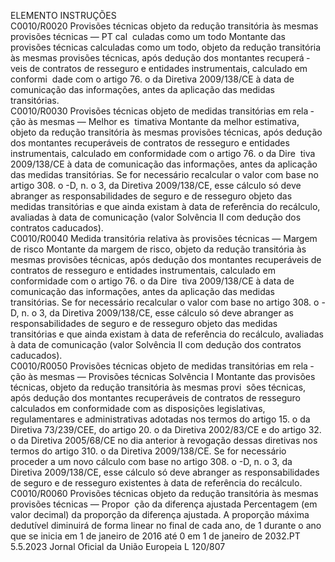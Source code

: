  
ELEMENTO  INSTRUÇÕES  
C0010/R0020  Provisões técnicas objeto da 
redução transitória às mesmas 
provisões técnicas — PT cal ­
culadas como um todo  Montante das provisões técnicas calculadas como um todo, objeto da redução 
transitória às mesmas provisões técnicas, após dedução dos montantes recuperá ­
veis de contratos de resseguro e entidades instrumentais, calculado em conformi ­
dade com o artigo 76.  o da Diretiva 2009/138/CE à data de comunicação das 
informações, antes da aplicação das medidas transitórias.  
C0010/R0030  Provisões técnicas objeto de 
medidas transitórias em rela ­
ção às mesmas — Melhor es ­
timativa  Montante da melhor estimativa, objeto da redução transitória às mesmas provisões 
técnicas, após dedução dos montantes recuperáveis de contratos de resseguro e 
entidades instrumentais, calculado em conformidade com o artigo 76.  o da Dire ­
tiva 2009/138/CE à data de comunicação das informações, antes da aplicação das 
medidas transitórias. 
Se for necessário recalcular o valor com base no artigo 308.  o -D, n.  o 3, da 
Diretiva 2009/138/CE, esse cálculo só deve abranger as responsabilidades de 
seguro e de resseguro objeto das medidas transitórias e que ainda existam à 
data de referência do recálculo, avaliadas à data de comunicação (valor Solvência 
II com dedução dos contratos caducados).  
C0010/R0040  Medida transitória relativa às 
provisões técnicas — Margem 
de risco  Montante da margem de risco, objeto da redução transitória às mesmas provisões 
técnicas, após dedução dos montantes recuperáveis de contratos de resseguro e 
entidades instrumentais, calculado em conformidade com o artigo 76.  o da Dire ­
tiva 2009/138/CE à data de comunicação das informações, antes da aplicação das 
medidas transitórias. 
Se for necessário recalcular o valor com base no artigo 308.  o -D, n.  o 3, da 
Diretiva 2009/138/CE, esse cálculo só deve abranger as responsabilidades de 
seguro e de resseguro objeto das medidas transitórias e que ainda existam à 
data de referência do recálculo, avaliadas à data de comunicação (valor Solvência 
II com dedução dos contratos caducados).  
C0010/R0050  Provisões técnicas objeto de 
medidas transitórias em rela ­
ção às mesmas — Provisões 
técnicas Solvência I  Montante das provisões técnicas, objeto da redução transitória às mesmas provi ­
sões técnicas, após dedução dos montantes recuperáveis de contratos de resseguro 
calculados em conformidade com as disposições legislativas, regulamentares e 
administrativas adotadas nos termos do artigo 15.  o da Diretiva 73/239/CEE, do 
artigo 20.  o da Diretiva 2002/83/CE e do artigo 32.  o da Diretiva 2005/68/CE no 
dia anterior à revogação dessas diretivas nos termos do artigo 310.  o da Diretiva 
2009/138/CE. 
Se for necessário proceder a um novo cálculo com base no artigo 308.  o -D, n.  o 3, 
da Diretiva 2009/138/CE, esse cálculo só deve abranger as responsabilidades de 
seguro e de resseguro existentes à data de referência do recálculo.  
C0010/R0060  Provisões técnicas objeto da 
redução transitória às mesmas 
provisões técnicas — Propor ­
ção da diferença ajustada  Percentagem (em valor decimal) da proporção da diferença ajustada. 
A proporção máxima dedutível diminuirá de forma linear no final de cada ano, de 
1 durante o ano que se inicia em 1 de janeiro de 2016 até 0 em 1 de janeiro de 
2032.PT  5.5.2023 Jornal Oficial da União Europeia L 120/807